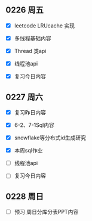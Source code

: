

## 0226 周五

- [x] leetcode LRUcache 实现 
- [x] 多线程基础内容
- [x] Thread 类api
- [x] 线程池api
- [x] 复习今日内容



## 0227 周六

- [x] 复习昨日内容
- [x] 6-2、7-1Sql内容
- [x] snowflake等分布式id生成研究
- [x] 本周sql作业
- [ ] 线程池api
- [ ] 复习今日内容



## 0228 周日

- [ ] 预习 周日分库分表PPT内容

